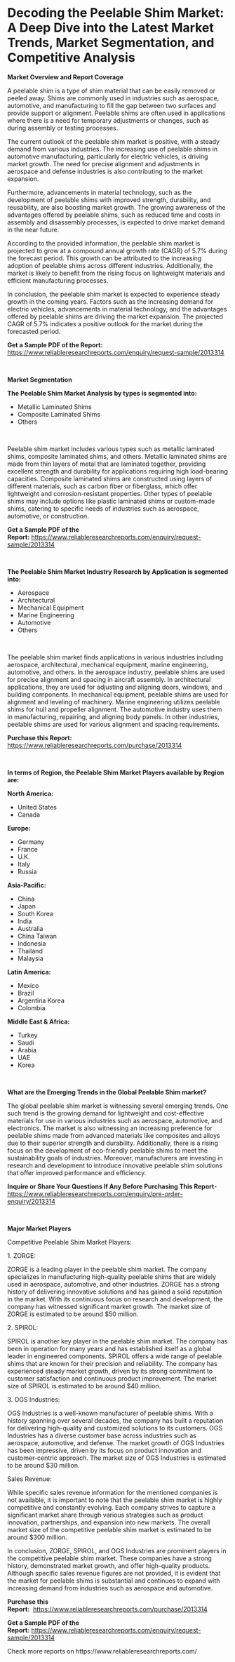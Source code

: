 <p><h1>Decoding the Peelable Shim Market: A Deep Dive into the Latest Market Trends, Market Segmentation, and Competitive Analysis</h1></p><p><strong>Market Overview and Report Coverage</strong></p>
<p><p>A peelable shim is a type of shim material that can be easily removed or peeled away. Shims are commonly used in industries such as aerospace, automotive, and manufacturing to fill the gap between two surfaces and provide support or alignment. Peelable shims are often used in applications where there is a need for temporary adjustments or changes, such as during assembly or testing processes.</p><p>The current outlook of the peelable shim market is positive, with a steady demand from various industries. The increasing use of peelable shims in automotive manufacturing, particularly for electric vehicles, is driving market growth. The need for precise alignment and adjustments in aerospace and defense industries is also contributing to the market expansion.</p><p>Furthermore, advancements in material technology, such as the development of peelable shims with improved strength, durability, and reusability, are also boosting market growth. The growing awareness of the advantages offered by peelable shims, such as reduced time and costs in assembly and disassembly processes, is expected to drive market demand in the near future.</p><p>According to the provided information, the peelable shim market is projected to grow at a compound annual growth rate (CAGR) of 5.7% during the forecast period. This growth can be attributed to the increasing adoption of peelable shims across different industries. Additionally, the market is likely to benefit from the rising focus on lightweight materials and efficient manufacturing processes.</p><p>In conclusion, the peelable shim market is expected to experience steady growth in the coming years. Factors such as the increasing demand for electric vehicles, advancements in material technology, and the advantages offered by peelable shims are driving the market expansion. The projected CAGR of 5.7% indicates a positive outlook for the market during the forecasted period.</p></p>
<p><strong>Get a Sample PDF of the Report:</strong> <a href="https://www.reliableresearchreports.com/enquiry/request-sample/2013314">https://www.reliableresearchreports.com/enquiry/request-sample/2013314</a></p>
<p>&nbsp;</p>
<p><strong>Market Segmentation</strong></p>
<p><strong>The Peelable Shim Market Analysis by types is segmented into:</strong></p>
<p><ul><li>Metallic Laminated Shims</li><li>Composite Laminated Shims</li><li>Others</li></ul></p>
<p>&nbsp;</p>
<p><p>Peelable shim market includes various types such as metallic laminated shims, composite laminated shims, and others. Metallic laminated shims are made from thin layers of metal that are laminated together, providing excellent strength and durability for applications requiring high load-bearing capacities. Composite laminated shims are constructed using layers of different materials, such as carbon fiber or fiberglass, which offer lightweight and corrosion-resistant properties. Other types of peelable shims may include options like plastic laminated shims or custom-made shims, catering to specific needs of industries such as aerospace, automotive, or construction.</p></p>
<p><strong>Get a Sample PDF of the Report:</strong>&nbsp;<a href="https://www.reliableresearchreports.com/enquiry/request-sample/2013314">https://www.reliableresearchreports.com/enquiry/request-sample/2013314</a></p>
<p>&nbsp;</p>
<p><strong>The Peelable Shim Market Industry Research by Application is segmented into:</strong></p>
<p><ul><li>Aerospace</li><li>Architectural</li><li>Mechanical Equipment</li><li>Marine Engineering</li><li>Automotive</li><li>Others</li></ul></p>
<p>&nbsp;</p>
<p><p>The peelable shim market finds applications in various industries including aerospace, architectural, mechanical equipment, marine engineering, automotive, and others. In the aerospace industry, peelable shims are used for precise alignment and spacing in aircraft assembly. In architectural applications, they are used for adjusting and aligning doors, windows, and building components. In mechanical equipment, peelable shims are used for alignment and leveling of machinery. Marine engineering utilizes peelable shims for hull and propeller alignment. The automotive industry uses them in manufacturing, repairing, and aligning body panels. In other industries, peelable shims are used for various alignment and spacing requirements.</p></p>
<p><strong>Purchase this Report:</strong>&nbsp; <a href="https://www.reliableresearchreports.com/purchase/2013314">https://www.reliableresearchreports.com/purchase/2013314</a></p>
<p>&nbsp;</p>
<p><strong>In terms of Region, the Peelable Shim Market Players available by Region are:</strong></p>
<p>
    <p> <strong> North America: </strong>
        <ul>
            <li>United States</li>
            <li>Canada</li>
        </ul>
        </p> 
    <p> <strong> Europe: </strong>
        <ul>
            <li>Germany</li>
            <li>France</li>
            <li>U.K.</li>
            <li>Italy</li>
            <li>Russia</li>
        </ul>
        </p> 
    <p> <strong> Asia-Pacific: </strong>
        <ul>
            <li>China</li>
            <li>Japan</li>
            <li>South Korea</li>
            <li>India</li>
            <li>Australia</li>
            <li>China Taiwan</li>
            <li>Indonesia</li>
            <li>Thailand</li>
            <li>Malaysia</li>
        </ul>
        </p> 
    <p> <strong> Latin America: </strong>
        <ul>
            <li>Mexico</li>
            <li>Brazil</li>
            <li>Argentina Korea</li>
            <li>Colombia</li>
        </ul>
        </p> 
    <p> <strong> Middle East & Africa: </strong>
        <ul>
            <li>Turkey</li>
            <li>Saudi</li>
            <li>Arabia</li>
            <li>UAE</li>
            <li>Korea</li>
        </ul>
    </p>
    </p>
<p>&nbsp;</p>
<p><strong>What are the Emerging Trends in the Global Peelable Shim market?</strong></p>
<p><p>The global peelable shim market is witnessing several emerging trends. One such trend is the growing demand for lightweight and cost-effective materials for use in various industries such as aerospace, automotive, and electronics. The market is also witnessing an increasing preference for peelable shims made from advanced materials like composites and alloys due to their superior strength and durability. Additionally, there is a rising focus on the development of eco-friendly peelable shims to meet the sustainability goals of industries. Moreover, manufacturers are investing in research and development to introduce innovative peelable shim solutions that offer improved performance and efficiency.</p></p>
<p><strong>Inquire or Share Your Questions If Any Before Purchasing This Report</strong>- <a href="https://www.reliableresearchreports.com/enquiry/pre-order-enquiry/2013314">https://www.reliableresearchreports.com/enquiry/pre-order-enquiry/2013314</a></p>
<p>&nbsp;</p>
<p><strong>Major Market Players</strong></p>
<p><p>Competitive Peelable Shim Market Players:</p><p>1. ZORGE:</p><p>ZORGE is a leading player in the peelable shim market. The company specializes in manufacturing high-quality peelable shims that are widely used in aerospace, automotive, and other industries. ZORGE has a strong history of delivering innovative solutions and has gained a solid reputation in the market. With its continuous focus on research and development, the company has witnessed significant market growth. The market size of ZORGE is estimated to be around $50 million.</p><p>2. SPIROL:</p><p>SPIROL is another key player in the peelable shim market. The company has been in operation for many years and has established itself as a global leader in engineered components. SPIROL offers a wide range of peelable shims that are known for their precision and reliability. The company has experienced steady market growth, driven by its strong commitment to customer satisfaction and continuous product improvement. The market size of SPIROL is estimated to be around $40 million.</p><p>3. OGS Industries:</p><p>OGS Industries is a well-known manufacturer of peelable shims. With a history spanning over several decades, the company has built a reputation for delivering high-quality and customized solutions to its customers. OGS Industries has a diverse customer base across industries such as aerospace, automotive, and defense. The market growth of OGS Industries has been impressive, driven by its focus on product innovation and customer-centric approach. The market size of OGS Industries is estimated to be around $30 million.</p><p>Sales Revenue:</p><p>While specific sales revenue information for the mentioned companies is not available, it is important to note that the peelable shim market is highly competitive and constantly evolving. Each company strives to capture a significant market share through various strategies such as product innovation, partnerships, and expansion into new markets. The overall market size of the competitive peelable shim market is estimated to be around $300 million.</p><p>In conclusion, ZORGE, SPIROL, and OGS Industries are prominent players in the competitive peelable shim market. These companies have a strong history, demonstrated market growth, and offer high-quality products. Although specific sales revenue figures are not provided, it is evident that the market for peelable shims is substantial and continues to expand with increasing demand from industries such as aerospace and automotive.</p></p>
<p><strong>Purchase this Report:</strong>&nbsp;&nbsp;<a href="https://www.reliableresearchreports.com/purchase/2013314">https://www.reliableresearchreports.com/purchase/2013314</a></p>
<p></p>
<p><strong>Get a Sample PDF of the Report:</strong>&nbsp;<a href="https://www.reliableresearchreports.com/enquiry/request-sample/2013314">https://www.reliableresearchreports.com/enquiry/request-sample/2013314</a></p>
<p>Check more reports on https://www.reliableresearchreports.com/</p>